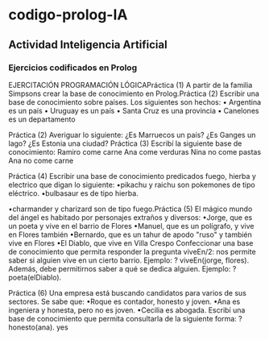 # codigo-prolog-IA
## Actividad Inteligencia Artificial
### Ejercicios codificados en Prolog

EJERCITACIÓN
PROGRAMACIÓN LÓGICAPráctica (1)
A partir de la familia Simpsons crear la base de conocimiento en Prolog.Práctica (2)
Escribir una base de conocimiento sobre países. Los siguientes son
hechos:
• Argentina es un país
• Uruguay es un país
• Santa Cruz es una provincia
• Canelones es un departamento

Práctica (2)
Averiguar lo siguiente:
¿Es Marruecos un país?
¿Es Ganges un lago?
¿Es Estonia una ciudad?
Práctica (3)
Escribí la siguiente base de conocimiento:
Ramiro come carne
Ana come verduras
Nina no come pastas
Ana no come carne

Práctica (4)
Escribir una base de conocimiento predicados fuego, hierba y electrico que
digan lo siguiente:
•pikachu y raichu son pokemones de tipo eléctrico.
•bulbasaur es de tipo hierba.

•charmander y charizard son de tipo fuego.Práctica (5)
El mágico mundo del ángel es habitado por personajes extraños y diversos:
•Jorge, que es un poeta y vive en el barrio de Flores
•Manuel, que es un polígrafo, y vive en Flores también
•Bernardo, que es un tahur de apodo "ruso" y también vive en Flores
•El Diablo, que vive en Villa Crespo
Confeccionar una base de conocimiento que permita responder la pregunta viveEn/2: nos permite saber
si alguien vive en un cierto barrio. Ejemplo:
? viveEn(jorge, flores).
Además, debe permitirnos saber a qué se dedica alguien. Ejemplo:
? poeta(elDiablo).

Práctica (6)
Una empresa está buscando candidatos para varios de sus sectores.
Se sabe que:
•Roque es contador, honesto y joven.
•Ana es ingeniera y honesta, pero no es joven.
•Cecilia es abogada.
Escribí una base de conocimiento que permita consultarla de la siguiente
forma:
? honesto(ana). yes
